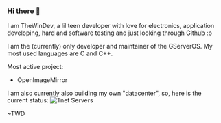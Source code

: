 ### Hi there 👋

I am TheWinDev, a lil teen developer with love for electronics, application developing, hard and software testing and just looking through Github :p

I am the (currently) only developer and maintainer of the GServerOS.
My most used languages are C and C++.

Most active project:
- OpenImageMirror

I am also currently also building my own "datacenter", so, here is the current status:
![Tnet Servers](https://raw.githubusercontent.com/twdtech/twdtech/refs/heads/main/imgs/Tnet.avif)

~TWD
